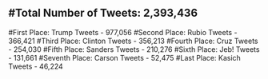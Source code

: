 #Total Number of Tweets: 2,393,436 
---
#First Place: Trump Tweets - 977,056
#Second Place: Rubio Tweets - 366,421
#Third Place: Clinton Tweets - 356,213
#Fourth Place: Cruz Tweets - 254,030
#Fifth Place: Sanders Tweets - 210,276
#Sixth Place: Jeb! Tweets - 131,661
#Seventh Place: Carson Tweets - 52,475
#Last Place: Kasich Tweets - 46,224
